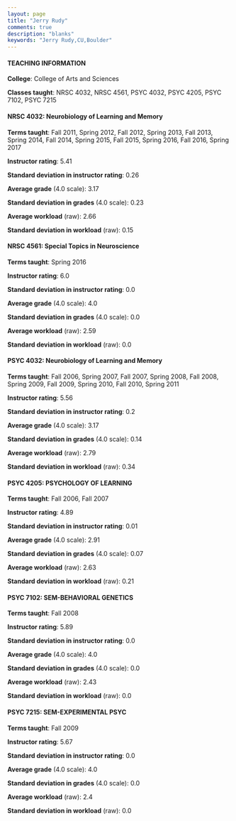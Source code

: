 ```yaml
---
layout: page
title: "Jerry Rudy" 
comments: true
description: "blanks"
keywords: "Jerry Rudy,CU,Boulder"
---
```

<head>
<script src="https://ajax.googleapis.com/ajax/libs/jquery/2.1.3/jquery.min.js"></script>
<script src="https://dl.dropboxusercontent.com/s/pc42nxpaw1ea4o9/highcharts.js?dl=0"></script>
<!-- <script src="../assets/js/highcharts.js"></script> -->
<style type="text/css">@font-face {
	font-family: "Bebas Neue";
	src: url(https://www.filehosting.org/file/details/544349/BebasNeue Regular.otf) format("opentype");
	}
	h1.Bebas { 
		font-family: "Bebas Neue", Verdana, Tahoma;
	}
</style>
</head>
	   
#### TEACHING INFORMATION

**College**: College of Arts and Sciences

**Classes taught**: NRSC 4032, NRSC 4561, PSYC 4032, PSYC 4205, PSYC 7102, PSYC 7215

#### NRSC 4032: Neurobiology of Learning and Memory

**Terms taught**: Fall 2011, Spring 2012, Fall 2012, Spring 2013, Fall 2013, Spring 2014, Fall 2014, Spring 2015, Fall 2015, Spring 2016, Fall 2016, Spring 2017

**Instructor rating**: 5.41

**Standard deviation in instructor rating**: 0.26

**Average grade** (4.0 scale): 3.17

**Standard deviation in grades** (4.0 scale): 0.23

**Average workload** (raw): 2.66

**Standard deviation in workload** (raw): 0.15

#### NRSC 4561: Special Topics in Neuroscience

**Terms taught**: Spring 2016

**Instructor rating**: 6.0

**Standard deviation in instructor rating**: 0.0

**Average grade** (4.0 scale): 4.0

**Standard deviation in grades** (4.0 scale): 0.0

**Average workload** (raw): 2.59

**Standard deviation in workload** (raw): 0.0

#### PSYC 4032: Neurobiology of Learning and Memory

**Terms taught**: Fall 2006, Spring 2007, Fall 2007, Spring 2008, Fall 2008, Spring 2009, Fall 2009, Spring 2010, Fall 2010, Spring 2011

**Instructor rating**: 5.56

**Standard deviation in instructor rating**: 0.2

**Average grade** (4.0 scale): 3.17

**Standard deviation in grades** (4.0 scale): 0.14

**Average workload** (raw): 2.79

**Standard deviation in workload** (raw): 0.34

#### PSYC 4205: PSYCHOLOGY OF LEARNING

**Terms taught**: Fall 2006, Fall 2007

**Instructor rating**: 4.89

**Standard deviation in instructor rating**: 0.01

**Average grade** (4.0 scale): 2.91

**Standard deviation in grades** (4.0 scale): 0.07

**Average workload** (raw): 2.63

**Standard deviation in workload** (raw): 0.21

#### PSYC 7102: SEM-BEHAVIORAL GENETICS

**Terms taught**: Fall 2008

**Instructor rating**: 5.89

**Standard deviation in instructor rating**: 0.0

**Average grade** (4.0 scale): 4.0

**Standard deviation in grades** (4.0 scale): 0.0

**Average workload** (raw): 2.43

**Standard deviation in workload** (raw): 0.0

#### PSYC 7215: SEM-EXPERIMENTAL PSYC

**Terms taught**: Fall 2009

**Instructor rating**: 5.67

**Standard deviation in instructor rating**: 0.0

**Average grade** (4.0 scale): 4.0

**Standard deviation in grades** (4.0 scale): 0.0

**Average workload** (raw): 2.4

**Standard deviation in workload** (raw): 0.0

